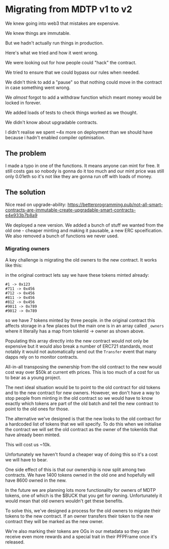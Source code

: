 # Migrating from MDTP v1 to v2

We knew going into web3 that mistakes are expensive.

We knew things are immutable.

But we hadn't actually run things in production.

Here's what we tried and how it went wrong.

<screenshot of code with payable instead of onlyOwner>

We were looking out for how people could "hack" the contract.

We tried to ensure that we could bypass our rules when needed.

We didn't think to add a "pause" so that nothing could move in the contract in case something went wrong.

We *almost* forgot to add a withdraw function which meant money would be locked in forever.

We added loads of tests to check things worked as we thought.

We didn't know about upgradable contracts.

I didn't realise we spent ~4x more on deployment than we should have because i hadn't enabled compiler optimisation.

## The problem

I made a typo in one of the functions. It means anyone can mint for free. It still costs gas so nobody is gonna do it too much and our mint price was still only 0.01eth so it's not like they are gonna run off with loads of money.

## The solution

Nice read on upgrade-ability: https://betterprogramming.pub/not-all-smart-contracts-are-immutable-create-upgradable-smart-contracts-e4e933b7b8a9

We deployed a new version. We added a bunch of stuff we wanted from the old one - cheaper minting and making it pausable, a new ERC spceification. We also removed a bunch of functions we never used.

### Migrating owners

A key challenge is migrating the old owners to the new contract. It works like this:

in the original contract lets say we have these tokens minted already:
```
#1 -> 0x123
#711 -> 0x456
#712 -> 0x456
#811 -> 0x456
#812 -> 0x456
#9011 -> 0x789
#9012 -> 0x789
```

so we have 7 tokens minted by three people. in the original contract this affects storage in a few places but the main one is in an array called `_owners` where it literally has a map from tokenId -> owner as shown above.

Populating this array directly into the new contract would not only be expensive but it would also break a number of ERC721 standards, most notably it would not automatically send out the `Transfer` event that many dapps rely on to monitor contracts.

All-in-all transposing the ownership from the old contract to the new would cost way over $50k at current eth prices. This is too much of a cost for us to bear as a young project.

The next ideal situation would be to point to the old contract for old tokens and to the new contract for new owners. However, we don't have a way to stop people from minting in the old contract so we would have to know exactly which tokens are part of the old batch and tell the new contract to point to the old ones for those.

The alternative we've designed is that the new looks to the old contract for a hardcoded list of tokens that we will specify. To do this when we initialise the contract we will set the old contract as the owner of the tokenIds that have already been minted.

This will cost us ~10k.

Unfortunately we haven't found a cheaper way of doing this so it's a cost we will have to bear.

One side effect of this is that our ownership is now split among two contracts. We have 1400 tokens owned in the old one and hopefully will have 8600 owned in the new.

In the future we are planning lots more functionality for owners of MDTP tokens, one of which is the $BUCK that you get for owning. Unfortunately it would mean that old owners wouldn't get these benefits.

To solve this, we've designed a process for the old owners to migrate their tokens to the new contract. If an owner transfers their token to the new contract they will be marked as the new owner.

We're also marking their tokens are OGs in our metadata so they can receive even more rewards and a special trait in their PFPFrame once it's released.
